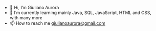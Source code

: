 - 👋 Hi, I’m Giuliano Aurora
- 🌱 I’m currently learning mainly Java, SQL, JavaScript, HTML and CSS, with many more
- 📫 How to reach me giulianoaurora@gmail.com

<!---
Kaki9hd/Kaki9hd is a ✨ special ✨ repository because its `README.md` (this file) appears on your GitHub profile.
You can click the Preview link to take a look at your changes.
--->
